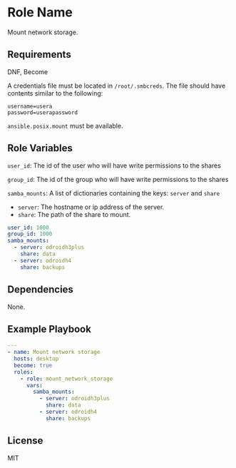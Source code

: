 Role Name
=========

Mount network storage.

Requirements
------------

DNF, Become

A credentials file must be located in `/root/.smbcreds`. The file should have contents similar to the following:

```
username=usera
password=userapassword
```

`ansible.posix.mount` must be available.


Role Variables
--------------

`user_id`: The id of the user who will have write permissions to the shares

`group_id`: The id of the group who will have write permissions to the shares

`samba_mounts`: A list of dictionaries containing the keys: `server` and `share`

- `server`: The hostname or ip address of the server.
- `share`: The path of the share to mount.

```yml
user_id: 1000
group_id: 1000
samba_mounts:
  - server: odroidh3plus
    share: data
  - server: odroidh4
    share: backups
```

Dependencies
------------

None.

Example Playbook
----------------

```yml
---
- name: Mount network storage
  hosts: desktop
  become: true
  roles:
    - role: mount_network_storage
      vars:
        samba_mounts:
          - server: odroidh3plus
            share: data
          - server: odroidh4
            share: backups
```

License
-------

MIT

